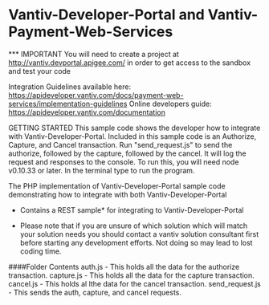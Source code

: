 Vantiv-Developer-Portal and Vantiv-Payment-Web-Services
=======================================================
*** IMPORTANT You will need to create a project at http://vantiv.devportal.apigee.com/ in order to get access to the sandbox and test your code

Integration Guidelines available here: https://apideveloper.vantiv.com/docs/payment-web-services/implementation-guidelines
Online developers guide: https://apideveloper.vantiv.com/documentation

GETTING STARTED
This sample code shows the developer how to integrate with Vantiv-Developer-Portal. Included in this sample code is an
Authorize, Capture, and Cancel transaction. Run "send_request.js" to send the authorize, followed by the capture,
followed by the cancel. It will log the request and responses to the console. To run this, you will need node v0.10.33 or
later. In the terminal type <node send_request.js> to run the program.

The PHP implementation of Vantiv-Developer-Portal sample code demonstrating how to integrate with both Vantiv-Developer-Portal
- Contains a REST sample* for integrating to Vantiv-Developer-Portal 


* Please note that if you are unsure of which solution which will match your solution needs you should contact a vantiv solution consultant first before starting any development efforts. Not doing so may lead to lost coding time. 

####Folder Contents
auth.js - This holds all the data for the authorize transaction.
capture.js -  This holds all the data for the capture transaction.
cancel.js - This holds al lthe data for the cancel transaction.
send_request.js - This sends the auth, capture, and cancel requests.